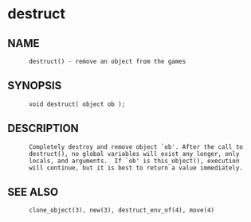 # destruct
## NAME
          destruct() - remove an object from the games

## SYNOPSIS
          void destruct( object ob );

## DESCRIPTION
          Completely destroy and remove object `ob'. After the call to
          destruct(), no global variables will exist any longer, only
          locals, and arguments.  If `ob' is this_object(), execution
          will continue, but it is best to return a value immediately.

## SEE ALSO
          clone_object(3), new(3), destruct_env_of(4), move(4)
